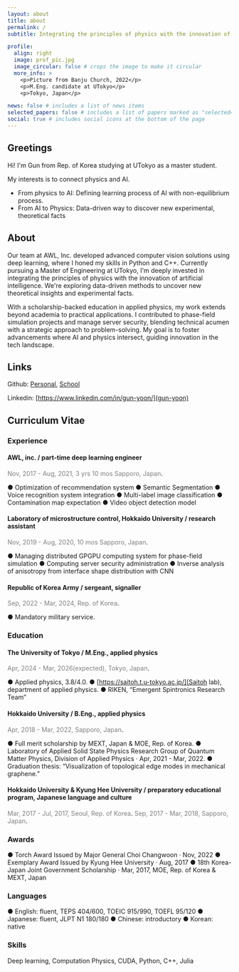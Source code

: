 ```yaml
---
layout: about
title: about
permalink: /
subtitle: Integrating the principles of physics with the innovation of artificial intelligence.

profile:
  align: right
  image: prof_pic.jpg
  image_circular: false # crops the image to make it circular
  more_info: >
    <p>Picture from Banju Church, 2022</p>
    <p>M.Eng. candidate at UTokyo</p>
    <p>Tokyo, Japan</p>

news: false # includes a list of news items
selected_papers: false # includes a list of papers marked as "selected={true}"
social: true # includes social icons at the bottom of the page
---
```


## Greetings

Hi! I'm Gun from Rep. of Korea studying at UTokyo as a master student.

My interests is to connect physics and AI.

- From physics to AI: Defining learning process of AI with non-equilibrium process.
- From AI to Physics: Data-driven way to discover new experimental, theoretical facts

## About

Our team at AWL, Inc. developed advanced computer vision solutions using deep learning, where I honed my skills in Python and C++. Currently pursuing a Master of Engineering at UTokyo, I'm deeply invested in integrating the principles of physics with the innovation of artificial intelligence. We're exploring data-driven methods to uncover new theoretical insights and experimental facts.

With a scholarship-backed education in applied physics, my work extends beyond academia to practical applications. I contributed to phase-field simulation projects and manage server security, blending technical acumen with a strategic approach to problem-solving. My goal is to foster advancements where AI and physics intersect, guiding innovation in the tech landscape.

## Links

Github: [Personal](https://github.com/yoongun), [School](https://github.com/yoongunut)

Linkedin: [https://www.linkedin.com/in/gun-yoon/](gun-yoon)

## Curriculum Vitae

### Experience

#### AWL, inc. / part-time deep learning engineer

<span style="color:grey">Nov, 2017 - Aug, 2021, 3 yrs 10 mos Sapporo, Japan</span>.

● Optimization of recommendation system
● Semantic Segmentation
● Voice recognition system integration
● Multi-label image classification
● Contamination map expectation
● Video object detection model

#### Laboratory of microstructure control, Hokkaido University / research assistant

<span style="color:grey">Nov, 2019 - Aug, 2020, 10 mos Sapporo, Japan</span>.

● Managing distributed GPGPU computing system for phase-field simulation
● Computing server security administration
● Inverse analysis of anisotropy from interface shape distribution with CNN

#### Republic of Korea Army / sergeant, signaller

<span style="color:grey">Sep, 2022 - Mar, 2024, Rep. of Korea</span>.

● Mandatory military service.

### Education

#### The University of Tokyo / M.Eng., applied physics

<span style="color:grey">Apr, 2024 - Mar, 2026(expected), Tokyo, Japan</span>.

● Applied physics, 3.8/4.0.
● [https://saitoh.t.u-tokyo.ac.jp/](Saitoh lab), department of applied physics.
● RIKEN, “Emergent Spintronics Research Team”

#### Hokkaido University / B.Eng., applied physics

<span style="color:grey">Apr, 2018 - Mar, 2022, Sapporo, Japan</span>.

● Full merit scholarship by MEXT, Japan & MOE, Rep. of Korea.
● Laboratory of Applied Solid State Physics Research Group of Quantum Matter Physics,
Division of Applied Physics · Apr, 2021 - Mar, 2022.
● Graduation thesis: “Visualization of topological edge modes in mechanical graphene.”

#### Hokkaido University & Kyung Hee University / preparatory educational program, Japanese language and culture

<span style="color:grey">Mar, 2017 - Jul, 2017, Seoul, Rep. of Korea</span>.
<span style="color:grey">Sep, 2017 - Mar, 2018, Sapporo, Japan</span>.

### Awards

● Torch Award Issued by Major General Choi Changwoon · Nov, 2022
● Exemplary Award Issued by Kyung Hee University · Aug, 2017
● 18th Korea-Japan Joint Government Scholarship · Mar, 2017, MOE, Rep. of Korea & MEXT,
Japan

### Languages

● English: fluent, TEPS 404/600, TOEIC 915/990, TOEFL 95/120
● Japanese: fluent, JLPT N1 180/180
● Chinese: introductory
● Korean: native

### Skills

Deep learning, Computation Physics, CUDA, Python, C++, Julia

